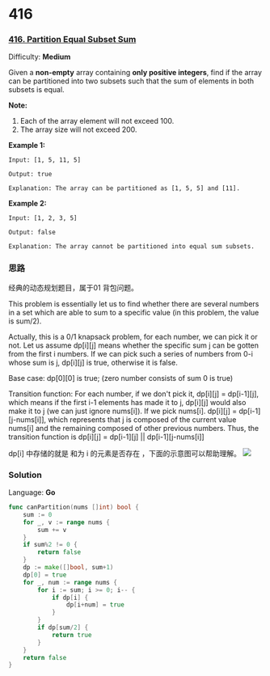 # 416

### [416\. Partition Equal Subset Sum](https://leetcode.com/problems/partition-equal-subset-sum/)

Difficulty: **Medium**


Given a **non-empty** array containing **only positive integers**, find if the array can be partitioned into two subsets such that the sum of elements in both subsets is equal.

**Note:**

1.  Each of the array element will not exceed 100.
2.  The array size will not exceed 200.

**Example 1:**

```
Input: [1, 5, 11, 5]

Output: true

Explanation: The array can be partitioned as [1, 5, 5] and [11].
```

**Example 2:**

```
Input: [1, 2, 3, 5]

Output: false

Explanation: The array cannot be partitioned into equal sum subsets.
```

### 思路

经典的动态规划题目，属于01 背包问题。

This problem is essentially let us to find whether there are several numbers in a set which are able to sum to a specific value (in this problem, the value is sum/2).

Actually, this is a 0/1 knapsack problem, for each number, we can pick it or not. Let us assume dp[i][j] means whether the specific sum j can be gotten from the first i numbers. If we can pick such a series of numbers from 0-i whose sum is j, dp[i][j] is true, otherwise it is false.

Base case: dp[0][0] is true; (zero number consists of sum 0 is true)

Transition function: For each number, if we don't pick it, dp[i][j] = dp[i-1][j], which means if the first i-1 elements has made it to j, dp[i][j] would also make it to j (we can just ignore nums[i]). If we pick nums[i]. dp[i][j] = dp[i-1][j-nums[i]], which represents that j is composed of the current value nums[i] and the remaining composed of other previous numbers. Thus, the transition function is dp[i][j] = dp[i-1][j] || dp[i-1][j-nums[i]]

dp[i] 中存储的就是 和为 i 的元素是否存在 ，下面的示意图可以帮助理解。
![](http://ww3.sinaimg.cn/large/006tNc79ly1g5h0ov92h9j315i0h8wme.jpg)

### Solution

Language: **Go**

```go
func canPartition(nums []int) bool {
    sum := 0
	for _, v := range nums {
		sum += v
	}
	if sum%2 != 0 {
		return false
	}
	dp := make([]bool, sum+1)
	dp[0] = true
	for _, num := range nums {
		for i := sum; i >= 0; i-- {
			if dp[i] {
				dp[i+num] = true
			}
		}
		if dp[sum/2] {
			return true
		}
	}
	return false
}
```
